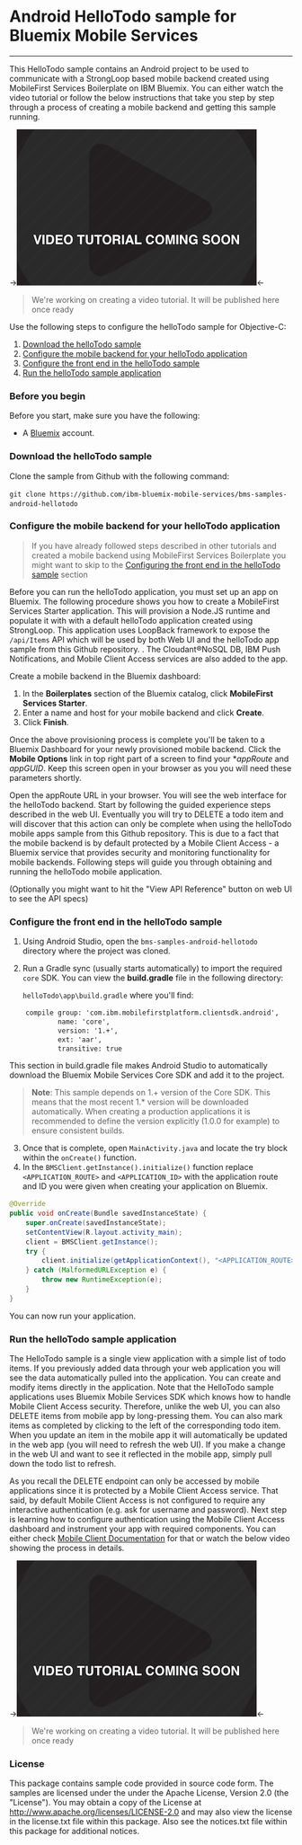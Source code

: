 # Android HelloTodo sample for Bluemix Mobile Services
---
This HelloTodo sample contains an Android project to be used to communicate with a StrongLoop based mobile backend created using MobileFirst Services Boilerplate on IBM Bluemix. You can either watch the video tutorial or follow the below instructions that take you step by step through a process of creating a mobile backend and getting this sample running.

->![image](video-coming-soon.png)<-
> We're working on creating a video tutorial. It will be published here once ready

Use the following steps to configure the helloTodo sample for Objective-C:

1. [Download the helloTodo sample](#download-the-hellotodo-sample)
2. [Configure the mobile backend for your helloTodo application](#configure-the-mobile-backend-for-your-hellotodo-application)
3. [Configure the front end in the helloTodo sample](#configure-the-front-end-in-the-hellotodo-sample)
4. [Run the helloTodo sample application](#run-the-hellotodo-sample-application)

### Before you begin
Before you start, make sure you have the following:

- A [Bluemix](http://bluemix.net) account.

### Download the helloTodo sample
Clone the sample from Github with the following command:

```git clone https://github.com/ibm-bluemix-mobile-services/bms-samples-android-hellotodo```

### Configure the mobile backend for your helloTodo application

> If you have already followed steps described in other tutorials and created a mobile backend using MobileFirst Services Boilerplate you might want to skip to the [Configuring the front end in the helloTodo sample](#configuring-the-front-end-in-the-hellotodo-sample) section
 
Before you can run the helloTodo application, you must set up an app on Bluemix.  The following procedure shows you how to create a MobileFirst Services Starter application. This will provision a Node.JS runtime and populate it with with a default helloTodo application created using StrongLoop. This application uses LoopBack framework to expose the `/api/Items` API which will be used by both Web UI and the helloTodo app sample from this Github repository. . The Cloudant®NoSQL DB, IBM Push Notifications, and Mobile Client Access services are also added to the app.

Create a mobile backend in the  Bluemix dashboard:

1.	In the **Boilerplates** section of the Bluemix catalog, click **MobileFirst Services Starter**.
2.	Enter a name and host for your mobile backend and click **Create**.
3.	Click **Finish**.

Once the above provisioning process is complete you'll be taken to a Bluemix Dashboard for your newly provisioned mobile backend. Click the **Mobile Options** link in top right part of a screen to find your **appRoute* and *appGUID*. Keep this screen open in your browser as you you will need these parameters shortly. 

Open the appRoute URL in your browser. You will see the web interface for the helloTodo backend. Start by following the guided experience steps described in the web UI. Eventually you will try to DELETE a todo item and will discover that this action can only be complete when using the helloTodo mobile apps sample from this Github repository. This is due to a fact that the mobile backend is by default protected by a Mobile Client Access - a Bluemix service that provides security and monitoring functionality for mobile backends. Following steps will guide you through obtaining and running the helloTodo mobile application. 

(Optionally you might want to hit the "View API Reference" button on web UI to see the API specs)

### Configure the front end in the helloTodo sample

1. Using Android Studio, open the `bms-samples-android-hellotodo` directory where the project was cloned.
2. Run a Gradle sync (usually starts automatically) to import the required `core` SDK. You can view the **build.gradle** file in the following directory:

	`helloTodo\app\build.gradle` where you'll find:

```Gradle
    compile group: 'com.ibm.mobilefirstplatform.clientsdk.android',
            name: 'core',
            version: '1.+',
            ext: 'aar',
            transitive: true
```

This section in build.gradle file makes Android Studio to automatically download the Bluemix Mobile Services Core SDK and add it to the project. 

> **Note**: This sample depends on 1.+ version of the Core SDK. This means that the most recent 1.* version will be downloaded automatically. When creating a production applications it is recommended to define the version explicitly (1.0.0 for example) to ensure consistent builds.

3. Once that is complete, open `MainActivity.java` and locate the try block within the ```onCreate()``` function.
4. In the ```BMSClient.getInstance().initialize()``` function replace ```<APPLICATION_ROUTE>``` and ```<APPLICATION_ID>``` with the application route and ID you were given when creating your application on Bluemix.

```Java
@Override
public void onCreate(Bundle savedInstanceState) {
	super.onCreate(savedInstanceState);
	setContentView(R.layout.activity_main);
	client = BMSClient.getInstance();
	try {
		client.initialize(getApplicationContext(), "<APPLICATION_ROUTE>", "<APPLICATION_ID>");
	} catch (MalformedURLException e) {
		throw new RuntimeException(e);
	}
}   
```

You can now run your application. 

### Run the helloTodo sample application

The HelloTodo sample is a single view application with a simple list of todo items. If you previously added data through your web application you will see the data automatically pulled into the application. You can create and modify items directly in the application. Note that the HelloTodo sample applications uses Bluemix Mobile Services SDK which knows how to handle Mobile Client Access security. Therefore, unlike the web UI, you can also DELETE items from mobile app by long-pressing them. You can also mark items as completed by clicking to the left of the corresponding todo item. When you update an item in the mobile app it will automatically be updated in the web app (you will need to refresh the web UI). If you make a change in the web UI and want to see it reflected in the mobile app, simply pull down the todo list to refresh.

As you recall the DELETE endpoint can only be accessed by mobile applications since it is protected by a Mobile Client Access service. That said, by default Mobile Client Access is not configured to require any interactive authentication (e.g. ask for username and password). Next step is learning how to configure authentication using the Mobile Client Access dashboard and instrument your app with required components. You can either check [Mobile Client Documentation](https://www.ng.bluemix.net/docs/services/mobileaccess/index.html) for that or watch the below video showing the process in details. 

->![image](video-coming-soon.png)<-
> We're working on creating a video tutorial. It will be published here once ready

### License
This package contains sample code provided in source code form. The samples are licensed under the under the Apache License, Version 2.0 (the "License"). You may obtain a copy of the License at http://www.apache.org/licenses/LICENSE-2.0 and may also view the license in the license.txt file within this package. Also see the notices.txt file within this package for additional notices.
